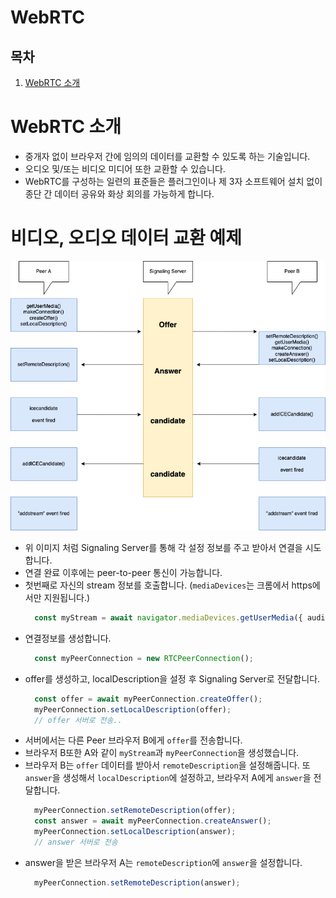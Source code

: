# WebRTC

## 목차
1. [WebRTC 소개](#WebRTC-소개)


# WebRTC 소개
- 중개자 없이 브라우저 간에 임의의 데이터를 교환할 수 있도록 하는 기술입니다.
- 오디오 및/또는 비디오 미디어 또한 교환할 수 있습니다.
- WebRTC를 구성하는 일련의 표준들은 플러그인이나 제 3자 소프트웨어 설치 없이 종단 간 데이터 공유와 화상 회의를 가능하게 합니다.

# 비디오, 오디오 데이터 교환 예제
![webrtc-interface](./WebRTC-Interface.drawio.png)
- 위 이미지 처럼 Signaling Server를 통해 각 설정 정보를 주고 받아서 연결을 시도합니다.
- 연결 완료 이후에는 peer-to-peer 통신이 가능합니다.
- 첫번째로 자신의 stream 정보를 호출합니다. (`mediaDevices`는 크롬에서 https에서만 지원됩니다.)
    ```typescript
      const myStream = await navigator.mediaDevices.getUserMedia({ audio: true, video: true});
    ```
- 연결정보를 생성합니다.
    ```typescript
      const myPeerConnection = new RTCPeerConnection();
    ```
- offer를 생성하고, localDescription을 설정 후 Signaling Server로 전달합니다.
    ```typescript
      const offer = await myPeerConnection.createOffer();
      myPeerConnection.setLocalDescription(offer);
      // offer 서버로 전송..
    ```
- 서버에서는 다른 Peer 브라우저 B에게 `offer`를 전송합니다.
- 브라우저 B또한 A와 같이 `myStream`과 `myPeerConnection`을 생성했습니다.
- 브라우저 B는 `offer` 데이터를 받아서 `remoteDescription`을 설정해줍니다. 또 `answer`을 생성해서 `localDescription`에 설정하고, 브라우저 A에게 `answer`을 전달합니다. 
    ```typescript
      myPeerConnection.setRemoteDescription(offer);
      const answer = await myPeerConnection.createAnswer();
      myPeerConnection.setLocalDescription(answer);
      // answer 서버로 전송
    ```
- answer을 받은 브라우저 A는 `remoteDescription`에 `answer`을 설정합니다.
    ```typescript
      myPeerConnection.setRemoteDescription(answer);
    ```
